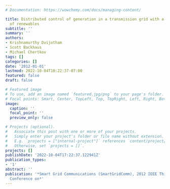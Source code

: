 ```yaml
---
# Documentation: https://wowchemy.com/docs/managing-content/

title: Distributed control of generation in a transmission grid with a high penetration
  of renewables
subtitle: ''
summary: ''
authors:
- Krishnamurthy Dvijotham
- Scott Backhaus
- Michael Chertkov
tags: []
categories: []
date: '2012-01-01'
lastmod: 2022-10-04T10:22:37-07:00
featured: false
draft: false

# Featured image
# To use, add an image named `featured.jpg/png` to your page's folder.
# Focal points: Smart, Center, TopLeft, Top, TopRight, Left, Right, BottomLeft, Bottom, BottomRight.
image:
  caption: ''
  focal_point: ''
  preview_only: false

# Projects (optional).
#   Associate this post with one or more of your projects.
#   Simply enter your project's folder or file name without extension.
#   E.g. `projects = ["internal-project"]` references `content/project/deep-learning/index.md`.
#   Otherwise, set `projects = []`.
projects: []
publishDate: '2022-10-04T17:22:37.122941Z'
publication_types:
- '1'
abstract: ''
publication: '*Smart Grid Communications (SmartGridComm), 2012 IEEE Third International
  Conference on*'
---
```

